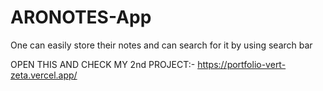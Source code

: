 # ARONOTES-App
One can easily store their notes and can search for it by using search bar 


OPEN THIS AND CHECK MY 2nd PROJECT:- https://portfolio-vert-zeta.vercel.app/
